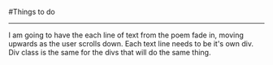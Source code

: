 #Things to do

---

I am going to have the each line of text from the poem fade in, moving upwards as the user scrolls down.
Each text line needs to be it's own div.
Div class is the same for the divs that will do the same thing.
